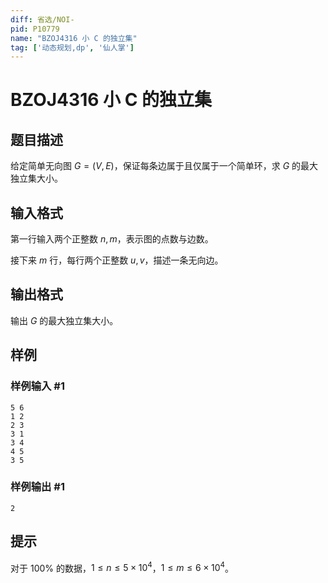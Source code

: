 ```yaml
---
diff: 省选/NOI-
pid: P10779
name: "BZOJ4316 小 C 的独立集"
tag: ['动态规划,dp', '仙人掌']
---
```

# BZOJ4316 小 C 的独立集
## 题目描述

给定简单无向图 $G = (V, E)$，保证每条边属于且仅属于一个简单环，求 $G$ 的最大独立集大小。
## 输入格式

第一行输入两个正整数 $n,m$，表示图的点数与边数。

接下来 $m$ 行，每行两个正整数 $u,v$，描述一条无向边。
## 输出格式

输出 $G$ 的最大独立集大小。
## 样例

### 样例输入 #1
```
5 6
1 2
2 3
3 1
3 4
4 5
3 5
```
### 样例输出 #1
```
2
```
## 提示

对于 $100\%$ 的数据，$1\leq n\leq 5\times 10^4$，$1\leq m\leq 6\times 10^4$。
